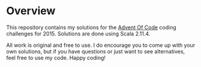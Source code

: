# Overview
This repository contains my solutions for the [Advent Of Code](http://adventofcode.com/) coding challenges for 2015.  Solutions are done using Scala 2.11.4.

All work is original and free to use.  I do encourage you to come up with your own solutions, but if you have questions or just want to see alternatives, feel free to use my code.  Happy coding!
